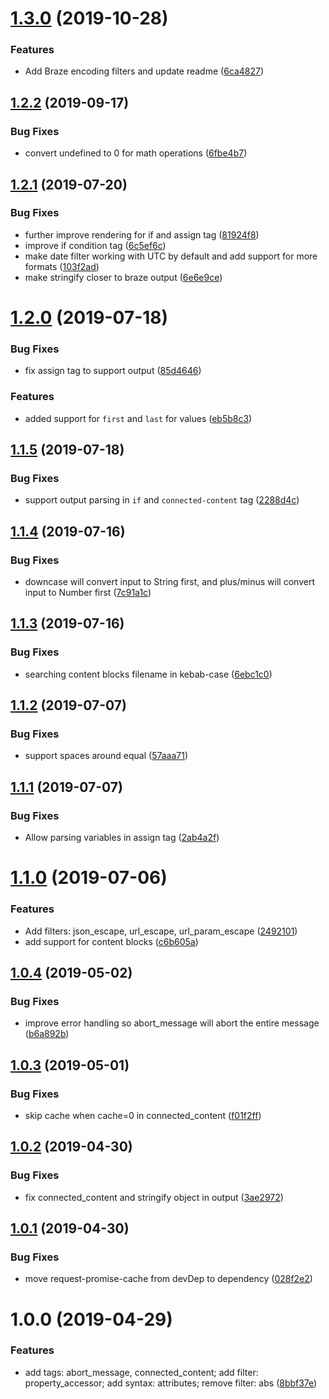 # [1.3.0](https://github.com/yq314/brazejs/compare/v1.2.2...v1.3.0) (2019-10-28)


### Features

* Add Braze encoding filters and update readme ([6ca4827](https://github.com/yq314/brazejs/commit/6ca4827))

## [1.2.2](https://github.com/yq314/brazejs/compare/v1.2.1...v1.2.2) (2019-09-17)


### Bug Fixes

* convert undefined to 0 for math operations ([6fbe4b7](https://github.com/yq314/brazejs/commit/6fbe4b7))

## [1.2.1](https://github.com/yq314/brazejs/compare/v1.2.0...v1.2.1) (2019-07-20)


### Bug Fixes

* further improve rendering for if and assign tag ([81924f8](https://github.com/yq314/brazejs/commit/81924f8))
* improve if condition tag ([6c5ef6c](https://github.com/yq314/brazejs/commit/6c5ef6c))
* make date filter working with UTC by default and add support for more formats ([103f2ad](https://github.com/yq314/brazejs/commit/103f2ad))
* make stringify closer to braze output ([6e6e9ce](https://github.com/yq314/brazejs/commit/6e6e9ce))

# [1.2.0](https://github.com/yq314/brazejs/compare/v1.1.5...v1.2.0) (2019-07-18)


### Bug Fixes

* fix assign tag to support output ([85d4646](https://github.com/yq314/brazejs/commit/85d4646))


### Features

* added support for `first` and `last` for values ([eb5b8c3](https://github.com/yq314/brazejs/commit/eb5b8c3))

## [1.1.5](https://github.com/yq314/brazejs/compare/v1.1.4...v1.1.5) (2019-07-18)


### Bug Fixes

* support output parsing in `if` and `connected-content` tag ([2288d4c](https://github.com/yq314/brazejs/commit/2288d4c))

## [1.1.4](https://github.com/yq314/brazejs/compare/v1.1.3...v1.1.4) (2019-07-16)


### Bug Fixes

* downcase will convert input to String first, and plus/minus will convert input to Number first ([7c91a1c](https://github.com/yq314/brazejs/commit/7c91a1c))

## [1.1.3](https://github.com/yq314/brazejs/compare/v1.1.2...v1.1.3) (2019-07-16)


### Bug Fixes

* searching content blocks filename in kebab-case ([6ebc1c0](https://github.com/yq314/brazejs/commit/6ebc1c0))

## [1.1.2](https://github.com/yq314/brazejs/compare/v1.1.1...v1.1.2) (2019-07-07)


### Bug Fixes

* support spaces around equal ([57aaa71](https://github.com/yq314/brazejs/commit/57aaa71))

## [1.1.1](https://github.com/yq314/brazejs/compare/v1.1.0...v1.1.1) (2019-07-07)


### Bug Fixes

* Allow parsing variables in assign tag ([2ab4a2f](https://github.com/yq314/brazejs/commit/2ab4a2f))

# [1.1.0](https://github.com/yq314/brazejs/compare/v1.0.4...v1.1.0) (2019-07-06)


### Features

* Add filters: json_escape, url_escape, url_param_escape ([2492101](https://github.com/yq314/brazejs/commit/2492101))
* add support for content blocks ([c6b605a](https://github.com/yq314/brazejs/commit/c6b605a))

## [1.0.4](https://github.com/yq314/brazejs/compare/v1.0.3...v1.0.4) (2019-05-02)


### Bug Fixes

* improve error handling so abort_message will abort the entire message ([b6a892b](https://github.com/yq314/brazejs/commit/b6a892b))

## [1.0.3](https://github.com/yq314/brazejs/compare/v1.0.2...v1.0.3) (2019-05-01)


### Bug Fixes

* skip cache when cache=0 in connected_content ([f01f2ff](https://github.com/yq314/brazejs/commit/f01f2ff))

## [1.0.2](https://github.com/yq314/brazejs/compare/v1.0.1...v1.0.2) (2019-04-30)


### Bug Fixes

* fix connected_content and stringify object in output ([3ae2972](https://github.com/yq314/brazejs/commit/3ae2972))

## [1.0.1](https://github.com/yq314/brazejs/compare/v1.0.0...v1.0.1) (2019-04-30)


### Bug Fixes

* move request-promise-cache from devDep to dependency ([028f2e2](https://github.com/yq314/brazejs/commit/028f2e2))

# 1.0.0 (2019-04-29)


### Features

* add tags: abort_message, connected_content; add filter: property_accessor; add syntax: attributes; remove filter: abs ([8bbf37e](https://github.com/yq314/brazejs/commit/8bbf37e))
